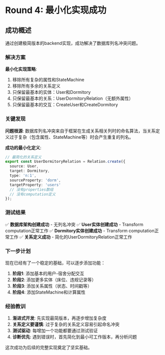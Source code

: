 # Round 4: 最小化实现成功

## 成功概述

通过创建极简版本的backend实现，成功解决了数据库列名冲突问题。

### 解决方案

**最小化实现策略**:
1. 移除所有复杂的属性和StateMachine
2. 移除所有多余的关系定义 
3. 只保留最基本的实体：User和Dormitory
4. 只保留最基本的关系：UserDormitoryRelation（无额外属性）
5. 只保留最基本的交互：CreateUser和CreateDormitory

### 关键发现

**问题根源**: 数据库列名冲突来自于框架在生成关系相关列时的命名算法，当关系定义过于复杂（包含属性、StateMachine等）时会产生重复的列名。

**成功的最小化定义**:

```typescript
// 最简化的关系定义
export const UserDormitoryRelation = Relation.create({
  source: User,
  target: Dormitory,
  type: 'n:1',
  sourceProperty: 'dorm',
  targetProperty: 'users'
  // 没有properties数组
  // 没有computation定义
});
```

### 测试结果

✅ **数据库架构创建成功** - 无列名冲突
✅ **User实体创建成功** - Transform computation正常工作
✅ **Dormitory实体创建成功** - Transform computation正常工作
✅ **关系定义成功** - 简化的UserDormitoryRelation正常工作

### 下一步计划

现在已经有了一个稳定的基础，可以逐步添加功能：

1. **阶段1**: 添加基本的用户-宿舍分配交互
2. **阶段2**: 添加更多实体（床位、违规记录等）
3. **阶段3**: 添加关系属性（状态、时间戳等）
4. **阶段4**: 添加StateMachine和计算属性

### 经验教训

1. **渐进式开发**: 先实现最简版本，再逐步增加复杂度
2. **关系定义要谨慎**: 过于复杂的关系定义容易引起命名冲突
3. **测试驱动**: 每增加一个功能都要通过测试验证
4. **诊断优先**: 遇到错误时，首先简化到最小可工作版本，再分析问题

这次成功为后续的完整实现奠定了坚实基础。